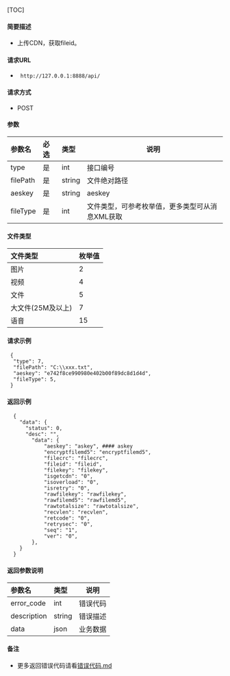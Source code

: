

[TOC]

#### 简要描述

- 上传CDN，获取fileid。

#### 请求URL
- ` http://127.0.0.1:8888/api/`

#### 请求方式
- POST 

#### 参数

| 参数名      | 必选 | 类型     | 说明                        |   
|:---------|:---|:-------|---------------------------|   
| type     | 是  | int    | 接口编号                      |   
| filePath | 是  | string | 文件绝对路径                    |   
| aeskey   | 是  | string | aeskey                    |   
| fileType | 是  | int    | 文件类型，可参考枚举值，更多类型可从消息XML获取 |   

#### 文件类型

| 文件类型        | 枚举值 |   
|:------------|:----|   
| 图片          | 2   |   
| 视频          | 4   |   
| 文件          | 5   |   
| 大文件(25M及以上) | 7   |   
| 语音          | 15  |   

#### 请求示例

```
 {
  "type": 7,
  "filePath": "C:\\xxx.txt",
  "aeskey": "e742f8ce990980e402b00f89dc8d1d4d",
  "fileType": 5,
 } 

```

#### 返回示例

``` 
  {
    "data": {
      "status": 0,
      "desc": "",
        "data": {
            "aeskey": "askey", #### askey
            "encryptfilemd5": "encryptfilemd5",
            "filecrc": "filecrc",
            "fileid": "fileid",
            "filekey": "filekey",
            "isgetcdn": "0",
            "isoverload": "0",
            "isretry": "0",
            "rawfilekey": "rawfilekey",
            "rawfilemd5": "rawfilemd5",
            "rawtotalsize": "rawtotalsize",
            "recvlen": "recvlen",
            "retcode": "0",
            "retrysec": "0",
            "seq": "1",
            "ver": "0",
        },
    }
  }
```

#### 返回参数说明

| 参数名         | 类型     | 说明   |   
|:------------|:-------|------|   
| error_code  | int    | 错误代码 |   
| description | string | 错误描述 |   
| data        | json   | 业务数据 |   

#### 备注

- 更多返回错误代码请看[错误代码.md](../错误代码.md)







